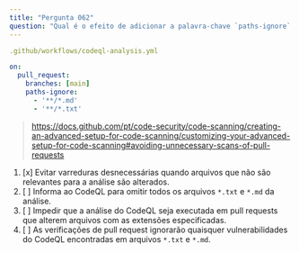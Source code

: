 ```yaml
---
title: "Pergunta 062"
question: "Qual é o efeito de adicionar a palavra-chave `paths-ignore` ao seu fluxo de trabalho do GitHub Actions de varredura de código?"
---
```



```yaml
.github/workflows/codeql-analysis.yml

on:
  pull_request:
    branches: [main]
    paths-ignore:
      - '**/*.md'
      - '**/*.txt'

```
> https://docs.github.com/pt/code-security/code-scanning/creating-an-advanced-setup-for-code-scanning/customizing-your-advanced-setup-for-code-scanning#avoiding-unnecessary-scans-of-pull-requests
1. [x] Evitar varreduras desnecessárias quando arquivos que não são relevantes para a análise são alterados.
1. [ ] Informa ao CodeQL para omitir todos os arquivos `*.txt` e `*.md` da análise. 
1. [ ] Impedir que a análise do CodeQL seja executada em pull requests que alterem arquivos com as extensões especificadas.
1. [ ] As verificações de pull request ignorarão quaisquer vulnerabilidades do CodeQL encontradas em arquivos `*.txt` e `*.md`.
